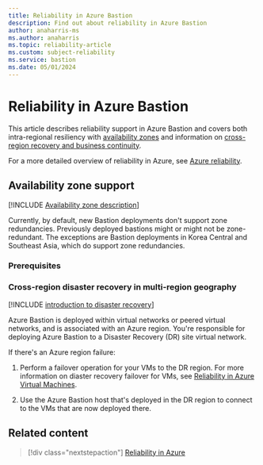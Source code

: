 ```yaml
---
title: Reliability in Azure Bastion
description: Find out about reliability in Azure Bastion  
author: anaharris-ms 
ms.author: anaharris
ms.topic: reliability-article
ms.custom: subject-reliability
ms.service: bastion
ms.date: 05/01/2024
---
```



# Reliability in Azure Bastion

This article describes reliability support in Azure Bastion and covers both intra-regional resiliency with [availability zones](#availability-zone-support) and information on [cross-region recovery and business continuity](#cross-region-disaster-recovery-and-business-continuity). 



For a more detailed overview of reliability in Azure, see [Azure reliability](/azure/architecture/framework/resiliency/overview).

## Availability zone support

[!INCLUDE [Availability zone description](includes/reliability-availability-zone-description-include.md)]

Currently, by default, new Bastion deployments don't support zone redundancies. Previously deployed bastions might or might not be zone-redundant. The exceptions are Bastion deployments in Korea Central and Southeast Asia, which do support zone redundancies.

### Prerequisites



### Cross-region disaster recovery in multi-region geography

[!INCLUDE [introduction to disaster recovery](includes/reliability-disaster-recovery-description-include.md)]

Azure Bastion is deployed within virtual networks or peered virtual networks, and is associated with an Azure region. You're responsible for deploying Azure Bastion to a Disaster Recovery (DR) site virtual network. 


If there's an Azure region failure:

1. Perform a failover operation for your VMs to the DR region. For more information on diaster recovery failover for VMs, see [Reliability in Azure Virtual Machines](./reliability-virtual-machines.md).

2. Use the Azure Bastion host that's deployed in the DR region to connect to the VMs that are now deployed there.

## Related content

> [!div class="nextstepaction"]
> [Reliability in Azure](/azure/availability-zones/overview)

